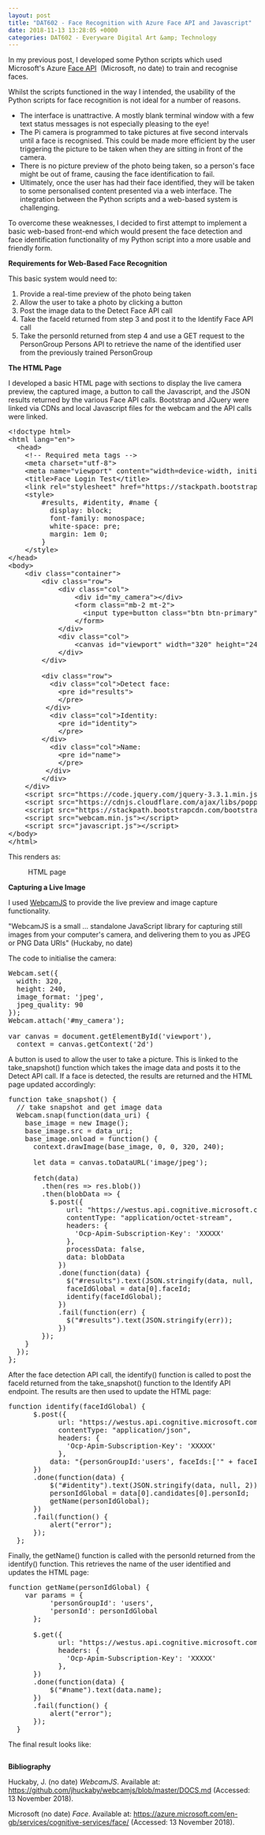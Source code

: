 ```yaml
---
layout: post
title: "DAT602 - Face Recognition with Azure Face API and Javascript"
date: 2018-11-13 13:28:05 +0000
categories: DAT602 - Everyware Digital Art &amp; Technology
---
```


<!-- wp:paragraph -->
<p>In my previous post, I developed some Python scripts which used Microsoft's Azure <a href="https://azure.microsoft.com/en-us/services/cognitive-services/face/">Face API</a>&nbsp; (Microsoft, no date) to train and recognise faces.</p>
<!-- /wp:paragraph -->

<!-- wp:paragraph -->
<p>Whilst the scripts functioned in the way I intended, the usability of the Python scripts for face recognition is not ideal for a number of reasons.</p>
<!-- /wp:paragraph -->

<!-- wp:list -->
<ul><!-- wp:list-item -->
<li>The interface is unattractive. A mostly blank terminal window with a few text status messages is not especially pleasing to the eye!</li>
<!-- /wp:list-item -->

<!-- wp:list-item -->
<li>The Pi camera is programmed to take pictures at five second intervals until a face is recognised. This could be made more efficient by the user triggering the picture to be taken when they are sitting in front of the camera.</li>
<!-- /wp:list-item -->

<!-- wp:list-item -->
<li>There is no picture preview of the photo being taken, so a person's face might be out of frame, causing the face identification to fail.</li>
<!-- /wp:list-item -->

<!-- wp:list-item -->
<li>Ultimately, once the user has had their face identified, they will be taken to some personalised content presented via a web interface. The integration between the Python scripts and a web-based system is challenging.</li>
<!-- /wp:list-item --></ul>
<!-- /wp:list -->

<!-- wp:paragraph -->
<p>To overcome these weaknesses, I decided to first attempt to implement a basic web-based front-end which would present the face detection and face identification functionality of my Python script into a more usable and friendly form.</p>
<!-- /wp:paragraph -->

<!-- wp:paragraph -->
<p><strong>Requirements for Web-Based Face Recognition</strong></p>
<!-- /wp:paragraph -->

<!-- wp:paragraph -->
<p>This basic system would need to:</p>
<!-- /wp:paragraph -->

<!-- wp:list {"ordered":true} -->
<ol><!-- wp:list-item -->
<li>Provide a real-time preview of the photo being taken</li>
<!-- /wp:list-item -->

<!-- wp:list-item -->
<li>Allow the user to take a photo by clicking a button</li>
<!-- /wp:list-item -->

<!-- wp:list-item -->
<li>Post the image data to the Detect Face API call</li>
<!-- /wp:list-item -->

<!-- wp:list-item -->
<li>Take the faceId returned from step 3 and post it to the Identify Face API call</li>
<!-- /wp:list-item -->

<!-- wp:list-item -->
<li>Take the personId returned from step 4 and use a GET request to the PersonGroup Persons API to retrieve the name of the identified user from the previously trained PersonGroup</li>
<!-- /wp:list-item --></ol>
<!-- /wp:list -->

<!-- wp:paragraph -->
<p><strong>The HTML Page</strong></p>
<!-- /wp:paragraph -->

<!-- wp:paragraph -->
<p>I developed a basic HTML page with sections to display the live camera preview, the captured image, a button to call the Javascript, and the JSON results returned by the various Face API calls. Bootstrap and JQuery were linked via CDNs and local Javascript files for the webcam and the API calls were linked.</p>
<!-- /wp:paragraph -->

<!-- wp:enlighter/codeblock {"language":"html"} -->
<pre class="EnlighterJSRAW" data-enlighter-language="html" data-enlighter-theme="" data-enlighter-highlight="" data-enlighter-linenumbers="" data-enlighter-lineoffset="" data-enlighter-title="" data-enlighter-group="">&lt;!doctype html>
&lt;html lang="en">
  &lt;head>
    &lt;!-- Required meta tags -->
    &lt;meta charset="utf-8">
    &lt;meta name="viewport" content="width=device-width, initial-scale=1, shrink-to-fit=no">
    &lt;title>Face Login Test&lt;/title>
    &lt;link rel="stylesheet" href="https://stackpath.bootstrapcdn.com/bootstrap/4.1.3/css/bootstrap.min.css">
    &lt;style>
        #results, #identity, #name {
          display: block;
          font-family: monospace;
          white-space: pre;
          margin: 1em 0;
        }
    &lt;/style>
&lt;/head>
&lt;body>
    &lt;div class="container">
        &lt;div class="row">
            &lt;div class="col">
                &lt;div id="my_camera">&lt;/div>
                &lt;form class="mb-2 mt-2">
                  &lt;input type=button class="btn btn-primary" value="Take Snapshot" onClick="take_snapshot()">
                &lt;/form>
            &lt;/div>
            &lt;div class="col">
                &lt;canvas id="viewport" width="320" height="240">&lt;/canvas>
            &lt;/div>
        &lt;/div>
        
        &lt;div class="row">
          &lt;div class="col">Detect face:
            &lt;pre id="results">
            &lt;/pre>
         &lt;/div>
          &lt;div class="col">Identity:
            &lt;pre id="identity">
            &lt;/pre>
        &lt;/div>
          &lt;div class="col">Name:
            &lt;pre id="name">
            &lt;/pre>
         &lt;/div>
        &lt;/div>
    &lt;/div>
    &lt;script src="https://code.jquery.com/jquery-3.3.1.min.js">&lt;/script>
    &lt;script src="https://cdnjs.cloudflare.com/ajax/libs/popper.js/1.14.3/umd/popper.min.js">&lt;/script>
    &lt;script src="https://stackpath.bootstrapcdn.com/bootstrap/4.1.3/js/bootstrap.min.js">&lt;/script>
    &lt;script src="webcam.min.js">&lt;/script>
    &lt;script src="javascript.js">&lt;/script>
&lt;/body>
&lt;/html></pre>
<!-- /wp:enlighter/codeblock -->

<!-- wp:paragraph -->
<p>This renders as:</p>
<!-- /wp:paragraph -->

<!-- wp:image {"id":938,"sizeSlug":"full","linkDestination":"media"} -->
<figure class="wp-block-image size-full"><a href="https://www.circleseven.co.uk/wp-content/uploads/2023/05/face_login_html.png"><img src="https://www.circleseven.co.uk/wp-content/uploads/2023/05/face_login_html.png" alt="" class="wp-image-938"/></a><figcaption class="wp-element-caption">HTML page</figcaption></figure>
<!-- /wp:image -->

<!-- wp:paragraph -->
<p><strong>Capturing a Live Image</strong></p>
<!-- /wp:paragraph -->

<!-- wp:paragraph -->
<p>I used <a href="https://github.com/jhuckaby/webcamjs/blob/master/DOCS.md">WebcamJS</a>&nbsp;to provide the live preview and image capture functionality.</p>
<!-- /wp:paragraph -->

<!-- wp:paragraph -->
<p>"WebcamJS is a small ... standalone JavaScript library for capturing still images from your computer's camera, and delivering them to you as JPEG or PNG&nbsp;Data URIs" (Huckaby, no date)</p>
<!-- /wp:paragraph -->

<!-- wp:paragraph -->
<p>The code to initialise the camera:</p>
<!-- /wp:paragraph -->

<!-- wp:enlighter/codeblock {"language":"js"} -->
<pre class="EnlighterJSRAW" data-enlighter-language="js" data-enlighter-theme="" data-enlighter-highlight="" data-enlighter-linenumbers="" data-enlighter-lineoffset="" data-enlighter-title="" data-enlighter-group="">Webcam.set({
  width: 320,
  height: 240,
  image_format: 'jpeg',
  jpeg_quality: 90
});
Webcam.attach('#my_camera');

var canvas = document.getElementById('viewport'),
  context = canvas.getContext('2d')</pre>
<!-- /wp:enlighter/codeblock -->

<!-- wp:paragraph -->
<p>A button is used to allow the user to take a picture. This is linked to the take_snapshot() function which takes the image data and posts it to the Detect API call. If a face is detected, the results are returned and the HTML page updated accordingly:</p>
<!-- /wp:paragraph -->

<!-- wp:enlighter/codeblock {"language":"js"} -->
<pre class="EnlighterJSRAW" data-enlighter-language="js" data-enlighter-theme="" data-enlighter-highlight="" data-enlighter-linenumbers="" data-enlighter-lineoffset="" data-enlighter-title="" data-enlighter-group="">function take_snapshot() {
  // take snapshot and get image data
  Webcam.snap(function(data_uri) {
    base_image = new Image();
    base_image.src = data_uri;
    base_image.onload = function() {
      context.drawImage(base_image, 0, 0, 320, 240);

      let data = canvas.toDataURL('image/jpeg');

      fetch(data)
        .then(res => res.blob())
        .then(blobData => {
          $.post({
              url: "https://westus.api.cognitive.microsoft.com/face/v1.0/detect",
              contentType: "application/octet-stream",
              headers: {
                'Ocp-Apim-Subscription-Key': 'XXXXX'
              },
              processData: false,
              data: blobData
            })
            .done(function(data) {
              $("#results").text(JSON.stringify(data, null, 2));
              faceIdGlobal = data[0].faceId;
              identify(faceIdGlobal);
            })
            .fail(function(err) {
              $("#results").text(JSON.stringify(err));
            })
        });
    }
  });
};</pre>
<!-- /wp:enlighter/codeblock -->

<!-- wp:paragraph -->
<p>After the face detection API call, the identify() function is called to post the faceId returned from the take_snapshot() function to the Identify API endpoint. The results are then used to update the HTML page:</p>
<!-- /wp:paragraph -->

<!-- wp:enlighter/codeblock {"language":"js"} -->
<pre class="EnlighterJSRAW" data-enlighter-language="js" data-enlighter-theme="" data-enlighter-highlight="" data-enlighter-linenumbers="" data-enlighter-lineoffset="" data-enlighter-title="" data-enlighter-group="">function identify(faceIdGlobal) {
      $.post({
            url: "https://westus.api.cognitive.microsoft.com/face/v1.0/identify",
            contentType: "application/json",
            headers: {
              'Ocp-Apim-Subscription-Key': 'XXXXX'
            },
          data: "{personGroupId:'users', faceIds:['" + faceIdGlobal + "'], confidenceThreshold: '.5'}"
      })
      .done(function(data) {
          $("#identity").text(JSON.stringify(data, null, 2));
          personIdGlobal = data[0].candidates[0].personId;
          getName(personIdGlobal);
      })
      .fail(function() {
          alert("error");
      });
  };</pre>
<!-- /wp:enlighter/codeblock -->

<!-- wp:paragraph -->
<p>Finally, the getName() function is called with the personId returned from the identify() function. This retrieves the name of the user identified and updates the HTML page:</p>
<!-- /wp:paragraph -->

<!-- wp:enlighter/codeblock {"language":"js"} -->
<pre class="EnlighterJSRAW" data-enlighter-language="js" data-enlighter-theme="" data-enlighter-highlight="" data-enlighter-linenumbers="" data-enlighter-lineoffset="" data-enlighter-title="" data-enlighter-group="">function getName(personIdGlobal) {
    var params = {
          'personGroupId': 'users',
          'personId': personIdGlobal
      };

      $.get({
            url: "https://westus.api.cognitive.microsoft.com/face/v1.0/persongroups/users/persons/" + personIdGlobal,
            headers: {
              'Ocp-Apim-Subscription-Key': 'XXXXX'
            },
      })
      .done(function(data) {
          $("#name").text(data.name);
      })
      .fail(function() {
          alert("error");
      });
  }</pre>
<!-- /wp:enlighter/codeblock -->

<!-- wp:paragraph -->
<p>The final result looks like:</p>
<!-- /wp:paragraph -->

<!-- wp:image {"id":939,"sizeSlug":"full","linkDestination":"media"} -->
<figure class="wp-block-image size-full"><a href="https://www.circleseven.co.uk/wp-content/uploads/2023/05/matthew_result-1.png"><img src="https://www.circleseven.co.uk/wp-content/uploads/2023/05/matthew_result-1.png" alt="" class="wp-image-939"/></a></figure>
<!-- /wp:image -->

<!-- wp:paragraph -->
<p><strong>Bibliography</strong></p>
<!-- /wp:paragraph -->

<!-- wp:paragraph -->
<p>Huckaby, J. (no date)&nbsp;<em>WebcamJS</em>. Available at: <a href="https://github.com/jhuckaby/webcamjs/blob/master/DOCS.md">https://github.com/jhuckaby/webcamjs/blob/master/DOCS.md</a>&nbsp;(Accessed: 13 November 2018).</p>
<!-- /wp:paragraph -->

<!-- wp:paragraph -->
<p>Microsoft (no date) <em>Face</em>. Available at: <a href="https://azure.microsoft.com/en-gb/services/cognitive-services/face/">https://azure.microsoft.com/en-gb/services/cognitive-services/face/</a> (Accessed: 13 November 2018).</p>
<!-- /wp:paragraph -->
